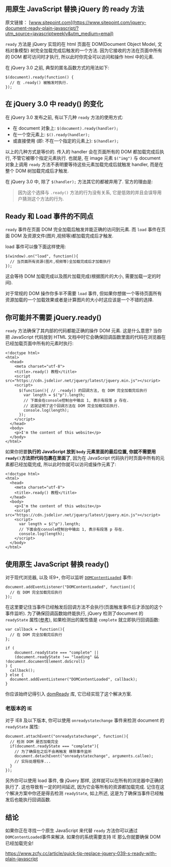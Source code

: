 ## 用原生 JavaScript 替换 jQuery 的 ready 方法

原文链接： [www.sitepoint.com](https://www.sitepoint.com/jquery-document-ready-plain-javascript/?utm_source=javascriptweekly&utm_medium=email)

`ready` 方法是 jQuery 实现的在 html 页面在 DOM(Document Object Model, 文档对象模型) 树完全加载完成后触发的一个方法. 因为它接收的方法在页面中所有的 DOM 都可访问时才执行, 所以此时你完全可以访问和操作 html 中的元素.

在 jQuery 3.0 之前, 典型的匿名函数方式的用法如下:

```
$(document).ready(function() {
  // 在 .ready() 被触发时执行.
}); 
```

## 在 jQuery 3.0 中 ready() 的变化

在 jQuery 3.0 发布之前, 有以下几种 `ready` 方法的使用方式:

- 在 document 对象上: `$(document).ready(handler);`
- 在一个空元素上: `$().ready(handler);`
- 或直接使用 (即: 不在一个指定的元素上): `$(handler);`

以上的几种方式是等价的. 传入的 handler 会在页面所有的 DOM 都加载完成后执行, 不管它被哪个指定元素执行. 也就是, 在 image 元素 `$("img")` 与 document 对象上调用 `ready` 方法不表明要等待这些元素加载完成后就触发 handler, 而是在整个 DOM 树加载完成后才触发.

在 jQuery 3.0 中, 除了 `$(handler);` 方法其它的都被弃用了. 官方的理由是:

> 因为这个选择与 `.ready()` 方法的行为没有关系, 它是低效的并且会误导用户猜测这个方法的行为.

## Ready 和 Load 事件的不同点

`ready` 事件在页面 DOM 完全加载后触发并能正确的访问到元素. 而 `load` 事件在页面 DOM 及资源文件(图片,视频等)都加载完成后才触发.

load 事件可以像下面这样使用:

```
$(window).on("load", function(){
  // 当页面所有资源(图片,视频等)全加载完成后才加载执行
}); 
```

这会等待 DOM 加载完成以及图片加载完成(根据图片的大小, 需要加载一定的时间).

对于常规的 DOM 操作你多半不需要 `load` 事件, 但如果你想做一个等待页面所有资源加载的一个加载效果或者是计算图片的大小时这应该是一个不错的选择.

## 你可能并不需要 jQuery.ready()

`ready` 方法确保了其内部的代码都能正确的操作 DOM 元素. 这是什么意思? 当你把 JavaScript 代码放到 HTML 文档中时它会确保回调函数里面的代码在浏览器在已经加载页面中所有的元素时执行:

```
<!doctype html>
<html>
  <head>
    <meta charset="utf-8">
    <title>.ready() 教程</title>
    <script src="https://cdn.jsdelivr.net/jquery/latest/jquery.min.js"></script>
    <script>
      $(function(){ // .ready() 的回调方法, 在 DOM 完全加载完后执行
        var length = $("p").length;
        // 下面会在console控制台中输出 1, 表示有段落 p 存在.
        // 这就证明了这个回调方法在 DOM 完全加载完后执行.
        console.log(length);
      });
    </script>
  </head>
  <body>
    <p>I'm the content of this website</p>
  </body>
</html> 
```

如果你把要**执行的 JavaScript 放到 `body` 元素里面的最后位置, 你就不需要用 `ready()`方法把代码包裹在里面了**, 因为在 JavaScript 代码执行时页面中所有的元素都已经加载完成, 所以此时你就可以访问或操作元素了:

```
<!doctype html>
<html>
  <head>
    <meta charset="utf-8">
    <title>.ready() 教程</title>
  </head>
  <body>
    <p>I'm the content of this website</p>
    <script src="https://cdn.jsdelivr.net/jquery/latest/jquery.min.js"></script>
    <script>
      var length = $("p").length;
      // 下面会在console控制台中输出 1, 表示有段落 p 存在.
      console.log(length);
    </script>
  </body>
</html> 
```

## 使用原生 JavaScript 替换 ready()

对于现代浏览器, 以及 IE9+, 你可以监听 [`DOMContentLoaded`](https://developer.mozilla.org/en/docs/Web/Events/DOMContentLoaded) 事件:

```
document.addEventListener("DOMContentLoaded", function(){
  // 在 DOM 完全加载完后执行
}); 
```

在这里要记住当事件已经触发后回调方法不会执行(页面触发事件后才添加的这个事件监听). 为了确保回调函数始终能执行, jQuery 检测了document 的 `readyState` 属性([参考](https://github.com/jquery/jquery/blob/ad6a94c3f1747829082b85fd53ee2efbae879707/src/core/ready.js#L80-L93)), 如果检测出的属性值是 `complete` 就立即执行回调函数:

```
var callback = function(){
  // 在 DOM 完全加载完后执行
};

if (
    document.readyState === "complete" ||
    (document.readyState !== "loading" && !document.documentElement.doScroll)
) {
  callback();
} else {
  document.addEventListener("DOMContentLoaded", callback);
} 
```

你应该始终记得引入 [domReady](https://github.com/ded/domready) 库, 它已经实现了这个解决方案.

### 老版本的 IE

对于 IE8 及以下版本, 你可以使用 `onreadystatechange` 事件来检测 document 的 `readyState` 属性:

```
document.attachEvent("onreadystatechange", function(){
  // 检测 DOM 是否加载完全
  if(document.readyState === "complete"){
    // 为了确保在之后不会再触发 移除事件监听
    document.detachEvent("onreadystatechange", arguments.callee);
    // 实际处理程序...
  }
}); 
```

另外你可以使用 load 事件, 像 jQuery 那样, 这样就可以在所有的浏览器中正确的执行了. 这也导致有一定的时间延迟, 因为它会等所有的资源都加载完成. 记住在这个解决方案中你还是得去检测 `readyState`, 如上所述, 这是为了确保当事件已经触发后也能执行回调函数.

## 结论

如果你正在寻找一个原生 JavaScript 来代替 `ready` 方法你可以通过 `DOMContentLoaded`事件来解决. 如果你的系统需要支持 IE 那么你就要确保 DOM 已经加载完全!



https://www.zcfy.cc/article/quick-tip-replace-jquery-039-s-ready-with-plain-javascript